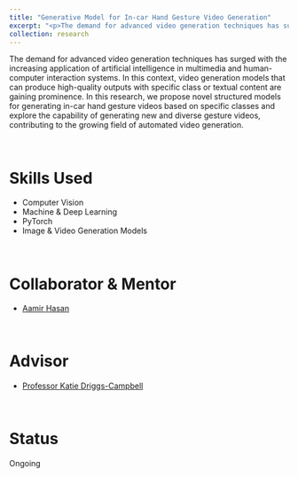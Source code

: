 ```yaml
---
title: "Generative Model for In-car Hand Gesture Video Generation"
excerpt: "<p>The demand for advanced video generation techniques has surged with the increasing application of artificial intelligence in multimedia and human-computer interaction systems. In this context, video generation models that can produce high-quality outputs with specific class or textual content are gaining prominence. In this research, we propose novel structured models for generating in-car hand gesture videos based on specific classes and explore the capability of generating new and diverse gesture videos, contributing to the growing field of automated video generation.</p>"
collection: research
---
```


The demand for advanced video generation techniques has surged with the increasing application of artificial intelligence in multimedia and human-computer interaction systems. In this context, video generation models that can produce high-quality outputs with specific class or textual content are gaining prominence. In this research, we propose novel structured models for generating in-car hand gesture videos based on specific classes and explore the capability of generating new and diverse gesture videos, contributing to the growing field of automated video generation.

<br/>
<h1>Skills Used</h1>

* Computer Vision
* Machine & Deep Learning
* PyTorch
* Image & Video Generation Models

<br/>
<h1>Collaborator & Mentor</h1>   

* [Aamir Hasan](https://aamzhas.github.io/)

<br/>
<h1>Advisor</h1>

* [Professor Katie Driggs-Campbell](https://ece.illinois.edu/about/directory/faculty/krdc)

<br/>
<h1>Status</h1>

Ongoing
